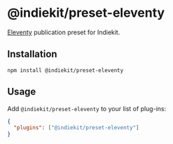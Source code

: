 # @indiekit/preset-eleventy

[Eleventy](https://www.11ty.dev) publication preset for Indiekit.

## Installation

`npm install @indiekit/preset-eleventy`

## Usage

Add `@indiekit/preset-eleventy` to your list of plug-ins:

```json
{
  "plugins": ["@indiekit/preset-eleventy"]
}
```
